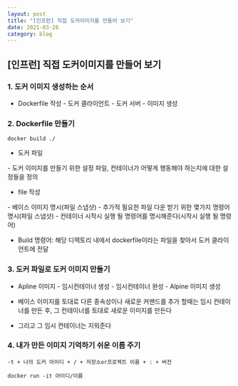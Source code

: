 ```yaml
---
layout: post
title: "[인프런] 직접 도커이미지를 만들어 보기"
date: 2021-03-28
category: blog
---
```


## [인프런] 직접 도커이미지를 만들어 보기 


### 1. 도커 이미지 생성하는 순서

- Dockerfile 작성 - 도커 클라이언트 - 도커 서버 - 이미지 생성

### 2. Dockerfile 만들기

```
docker build ./
```
- 도커 파일

\- 도커 이미지를 만들기 위한 설정 파일, 컨테이너가 어떻게 행동해야 하는지에 대한 설정들을 정의

- file 작성

\- 베이스 이미지 명시(파일 스냅샷) - 추가적 필요한 파일 다운 받기 위한 몇가지 명령어 명시(파일 스냅샷) - 컨테이너 시작시 실행 될 명령어를 명시해준다(시작시 실행 될 명령어)

- Build 명령어: 해당 디렉토리 내에서 dockerfile이라는 파일을 찾아서 도커 클라이언트에 전달

### 3. 도커 파일로 도커 이미지 만들기

- Apline 이미지 - 임시컨테이너 생성 - 임시컨테이너 완성 - Alpine 이미지 생성 

- 베이스 이미지를 토대로 다른 종속성이나 새로운 커맨드를 추가 할때는 임시 컨테이너를 만든 후, 그 컨테이너를 토대로 새로운 이미지를 만든다

- 그리고 그 임시 컨테이너는 지워준다



### 4. 내가 만든 이미지 기억하기 쉬운 이름 주기

```
-t + 나의 도커 아이디 + / + 저장소or프로젝트 이름 + : + 버전
```

```
docker run -it 아이디/이름
```

